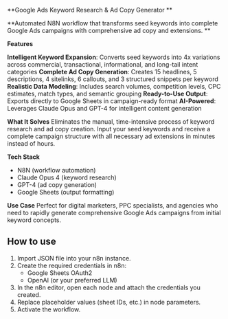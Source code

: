 **Google Ads Keyword Research & Ad Copy Generator
**

**Automated N8N workflow that transforms seed keywords into complete Google Ads campaigns with comprehensive ad copy and extensions.
**

**Features**

**Intelligent Keyword Expansion**: Converts seed keywords into 4x variations across commercial, transactional, informational, and long-tail intent categories
**Complete Ad Copy Generation**: Creates 15 headlines, 5 descriptions, 4 sitelinks, 6 callouts, and 3 structured snippets per keyword
**Realistic Data Modeling**: Includes search volumes, competition levels, CPC estimates, match types, and semantic grouping
**Ready-to-Use Output**: Exports directly to Google Sheets in campaign-ready format
**AI-Powered**: Leverages Claude Opus and GPT-4 for intelligent content generation

**What It Solves**
Eliminates the manual, time-intensive process of keyword research and ad copy creation. Input your seed keywords and receive a complete campaign structure with all necessary ad extensions in minutes instead of hours.

**Tech Stack**

- N8N (workflow automation)
- Claude Opus 4 (keyword research)
- GPT-4 (ad copy generation)
- Google Sheets (output formatting)

**Use Case**
Perfect for digital marketers, PPC specialists, and agencies who need to rapidly generate comprehensive Google Ads campaigns from initial keyword concepts.

## How to use
1. Import JSON file into your n8n instance.
2. Create the required credentials in n8n:
   - Google Sheets OAuth2
   - OpenAI (or your preferred LLM)
3. In the n8n editor, open each node and attach the credentials you created.
4. Replace placeholder values (sheet IDs, etc.) in node parameters.
5. Activate the workflow.
